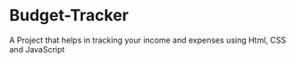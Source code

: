 # Budget-Tracker
A Project that helps in tracking your income and expenses using Html, CSS and JavaScript
